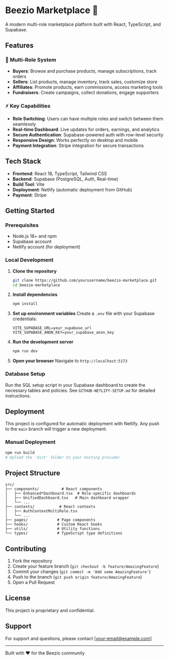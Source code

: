 # Beezio Marketplace 🐝

A modern multi-role marketplace platform built with React, TypeScript, and Supabase.

## Features

### 🎯 Multi-Role System
- **Buyers**: Browse and purchase products, manage subscriptions, track orders
- **Sellers**: List products, manage inventory, track sales, customize store
- **Affiliates**: Promote products, earn commissions, access marketing tools
- **Fundraisers**: Create campaigns, collect donations, engage supporters

### ⚡ Key Capabilities
- **Role Switching**: Users can have multiple roles and switch between them seamlessly
- **Real-time Dashboard**: Live updates for orders, earnings, and analytics
- **Secure Authentication**: Supabase-powered auth with row-level security
- **Responsive Design**: Works perfectly on desktop and mobile
- **Payment Integration**: Stripe integration for secure transactions

## Tech Stack

- **Frontend**: React 18, TypeScript, Tailwind CSS
- **Backend**: Supabase (PostgreSQL, Auth, Real-time)
- **Build Tool**: Vite
- **Deployment**: Netlify (automatic deployment from GitHub)
- **Payment**: Stripe

## Getting Started

### Prerequisites
- Node.js 18+ and npm
- Supabase account
- Netlify account (for deployment)

### Local Development

1. **Clone the repository**
   ```bash
   git clone https://github.com/yourusername/beezio-marketplace.git
   cd beezio-marketplace
   ```

2. **Install dependencies**
   ```bash
   npm install
   ```

3. **Set up environment variables**
   Create a `.env` file with your Supabase credentials:
   ```
   VITE_SUPABASE_URL=your_supabase_url
   VITE_SUPABASE_ANON_KEY=your_supabase_anon_key
   ```

4. **Run the development server**
   ```bash
   npm run dev
   ```

5. **Open your browser**
   Navigate to `http://localhost:5173`

### Database Setup

Run the SQL setup script in your Supabase dashboard to create the necessary tables and policies. See `GITHUB-NETLIFY-SETUP.md` for detailed instructions.

## Deployment

This project is configured for automatic deployment with Netlify. Any push to the `main` branch will trigger a new deployment.

### Manual Deployment
```bash
npm run build
# Upload the 'dist' folder to your hosting provider
```

## Project Structure

```
src/
├── components/          # React components
│   ├── Enhanced*Dashboard.tsx  # Role-specific dashboards
│   ├── UnifiedDashboard.tsx   # Main dashboard wrapper
│   └── ...
├── contexts/           # React contexts
│   ├── AuthContextMultiRole.tsx
│   └── ...
├── pages/             # Page components
├── hooks/             # Custom React hooks
├── utils/             # Utility functions
└── types/             # TypeScript type definitions
```

## Contributing

1. Fork the repository
2. Create your feature branch (`git checkout -b feature/AmazingFeature`)
3. Commit your changes (`git commit -m 'Add some AmazingFeature'`)
4. Push to the branch (`git push origin feature/AmazingFeature`)
5. Open a Pull Request

## License

This project is proprietary and confidential.

## Support

For support and questions, please contact [your-email@example.com]

---

Built with ❤️ for the Beezio community
